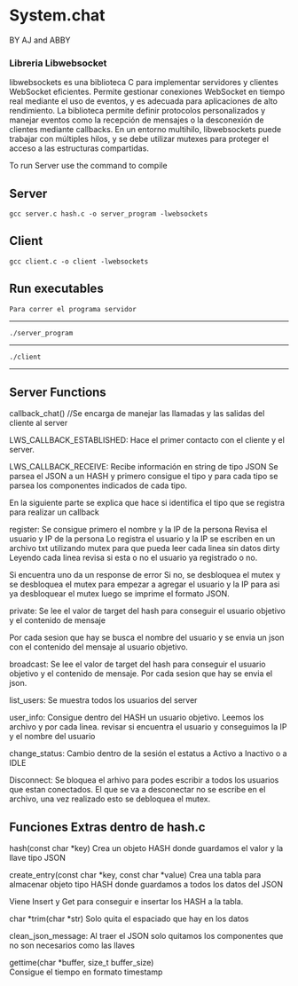 # System.chat


BY AJ and ABBY


### Libreria Libwebsocket
libwebsockets es una biblioteca C para implementar servidores y clientes WebSocket eficientes. Permite gestionar conexiones WebSocket en tiempo real mediante el uso de eventos, y es adecuada para aplicaciones de alto rendimiento. La biblioteca permite definir protocolos personalizados y manejar eventos como la recepción de mensajes o la desconexión de clientes mediante callbacks. En un entorno multihilo, libwebsockets puede trabajar con múltiples hilos, y se debe utilizar mutexes para proteger el acceso a las estructuras compartidas. 

To run Server use the command to compile 

Server
---
    gcc server.c hash.c -o server_program -lwebsockets 

Client
---
    gcc client.c -o client -lwebsockets 


## Run executables
    Para correr el programa servidor
---
    ./server_program   
---
    ./client

---
## Server Functions


callback_chat() //Se encarga de manejar las llamadas y las salidas del cliente al server


LWS_CALLBACK_ESTABLISHED: Hace el primer contacto con el cliente y el server.

LWS_CALLBACK_RECEIVE: Recibe información en string de tipo JSON 
Se parsea el JSON a un HASH y primero consigue el tipo y para cada tipo se parsea los componentes indicados de cada tipo.

En la siguiente parte se explica que hace si identifica el tipo que se registra para realizar un callback


register:
Se consigue primero el nombre y la IP de la persona
Revisa el usuario y IP de la persona 
Lo registra el usuario y la IP se escriben en un archivo txt utilizando mutex para que pueda leer cada linea sin datos dirty
Leyendo cada linea revisa si esta o no el usuario ya registrado o no.
        
Si encuentra uno da un response de error
Si no, se desbloquea el mutex y se desbloquea el mutex para empezar a agregar el usuario y la IP para asi ya desbloquear el mutex luego se imprime el formato JSON.

    
private: 
Se lee el valor de target del hash para conseguir el usuario objetivo y el contenido de mensaje

Por cada sesion que hay se busca el nombre del usuario y se envia un json con el contenido del mensaje al usuario objetivo.


broadcast: 
Se lee el valor de target del hash para conseguir el usuario objetivo y el contenido de mensaje.
Por cada sesion que hay se envia el json.


list_users: 
Se muestra todos los usuarios del server


user_info:
Consigue dentro del HASH un usuario objetivo.
Leemos los archivo y por cada linea. revisar si encuentra el usuario y conseguimos la IP y el nombre del usuario


change_status:
Cambio dentro de la sesión el estatus a Activo a Inactivo o a IDLE


Disconnect:
Se bloquea el arhivo para podes escribir a todos los usuarios que estan conectados. El que se va a desconectar no se escribe en el archivo, una vez realizado esto se debloquea el mutex. 

    
## Funciones Extras dentro de hash.c

hash(const char *key)
Crea un objeto HASH donde guardamos el valor y la llave tipo JSON


create_entry(const char *key, const char *value)
Crea una tabla para almacenar objeto tipo HASH donde guardamos a todos los datos del JSON

Viene Insert y Get para conseguir e insertar los HASH a la tabla.


char *trim(char *str) 
Solo quita el espaciado que hay en los datos 


clean_json_message:
Al traer el JSON solo quitamos los componentes que no son necesarios como las llaves



gettime(char *buffer, size_t buffer_size)  
    Consigue el tiempo en formato timestamp